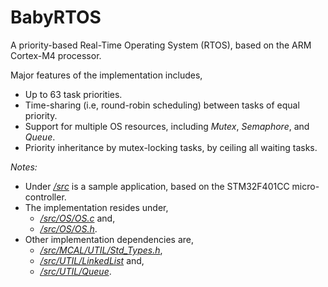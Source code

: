 # BabyRTOS

A priority-based Real-Time Operating System (RTOS), based on the ARM Cortex-M4 processor.

Major features of the implementation includes,
* Up to 63 task priorities.
* Time-sharing (i.e, round-robin scheduling) between tasks of equal priority.
* Support for multiple OS resources, including *Mutex*, *Semaphore*, and *Queue*.
* Priority inheritance by mutex-locking tasks, by ceiling all waiting tasks.

*Notes:*
* Under [*/src*](/src) is a sample application, based on the STM32F401CC micro-controller. 
* The implementation resides under,
  * [*/src/OS/OS.c*](/src/OS/OS.c) and,
  * [*/src/OS/OS.h*](/src/OS/OS.h).
* Other implementation dependencies are,
  * [*/src/MCAL/UTIL/Std_Types.h*](/src/MCAL/UTIL/Std_Types.h), 
  * [*/src/UTIL/LinkedList*](/src/UTIL/LinkedList) and,
  * [*/src/UTIL/Queue*](/src/UTIL/Queue).
